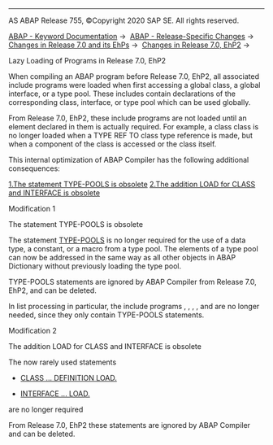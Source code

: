   

* * *

AS ABAP Release 755, ©Copyright 2020 SAP SE. All rights reserved.

[ABAP - Keyword Documentation](https://help.sap.com/doc/abapdocu_755_index_htm/7.55/en-US/abenabap.htm) →  [ABAP - Release-Specific Changes](https://help.sap.com/doc/abapdocu_755_index_htm/7.55/en-US/abennews.htm) →  [Changes in Release 7.0 and its EhPs](https://help.sap.com/doc/abapdocu_755_index_htm/7.55/en-US/abennews-70_ehps.htm) →  [Changes in Release 7.0, EhP2](https://help.sap.com/doc/abapdocu_755_index_htm/7.55/en-US/abennews-71.htm) → 

Lazy Loading of Programs in Release 7.0, EhP2

When compiling an ABAP program before Release 7.0, EhP2, all associated include programs were loaded when first accessing a global class, a global interface, or a type pool. These includes contain declarations of the corresponding class, interface, or type pool which can be used globally.

From Release 7.0, EhP2, these include programs are not loaded until an element declared in them is actually required. For example, a class class is no longer loaded when a TYPE REF TO class type reference is made, but when a component of the class is accessed or the class itself.

This internal optimization of ABAP Compiler has the following additional consequences:

[1.The statement TYPE-POOLS is obsolete](#!ABAP_MODIFICATION_1@1@)
[2.The addition LOAD for CLASS and INTERFACE is obsolete](#!ABAP_MODIFICATION_2@2@)

Modification 1

The statement TYPE-POOLS is obsolete

The statement [TYPE-POOLS](https://help.sap.com/doc/abapdocu_755_index_htm/7.55/en-US/abaptype-pools.htm) is no longer required for the use of a data type, a constant, or a macro from a type pool. The elements of a type pool can now be addressed in the same way as all other objects in ABAP Dictionary without previously loading the type pool.

TYPE-POOLS statements are ignored by ABAP Compiler from Release 7.0, EhP2, and can be deleted.

In list processing in particular, the include programs <LIST>, <SYMBOL>, <ICON>, <LINE>, and <COLOR> are no longer needed, since they only contain TYPE-POOLS statements.

Modification 2

The addition LOAD for CLASS and INTERFACE is obsolete

The now rarely used statements

-   [CLASS ... DEFINITION LOAD.](https://help.sap.com/doc/abapdocu_755_index_htm/7.55/en-US/abapclass_interface_load.htm)

-   [INTERFACE ... LOAD.](https://help.sap.com/doc/abapdocu_755_index_htm/7.55/en-US/abapclass_interface_load.htm)

are no longer required

From Release 7.0, EhP2 these statements are ignored by ABAP Compiler and can be deleted.